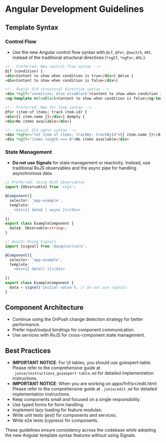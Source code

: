 # Angular Development Guidelines

## Template Syntax

### Control Flow

- Use the new Angular control flow syntax with `@if`, `@for`, `@switch`, etc. instead of the traditional structural
  directives (`*ngIf`, `*ngFor`, etc.).

```html
<!-- Preferred: New control flow syntax -->
@if (condition) {
<div>Content to show when condition is true</div>} @else {
<div>Content to show when condition is false</div>}

<!-- Avoid: Old structural directive syntax -->
<div *ngIf="condition; else elseBlock">Content to show when condition is true</div>
<ng-template #elseBlock>Content to show when condition is false</ng-template>
```

```html
<!-- Preferred: New for loop syntax -->
@for (item of items; track item.id) {
<div>{{ item.name }}</div>} @empty {
<div>No items available</div>}

<!-- Avoid: Old ngFor syntax -->
<div *ngFor="let item of items; trackBy: trackById">{{ item.name }}</div>
<div *ngIf="items.length === 0">No items available</div>
```

### State Management

- **Do not use Signals** for state management or reactivity. Instead, use traditional RxJS observables and the async
  pipe for handling asynchronous data.

```typescript
// Preferred: Using RxJS observables
import {Observable} from 'rxjs';

@Component({
  selector: 'app-example',
  template: `
    <div>{{ data$ | async }}</div>
  `
})
export class ExampleComponent {
  data$: Observable<string>;
}
```

```typescript
// Avoid: Using Signals
import {signal} from '@angular/core';

@Component({
  selector: 'app-example',
  template: `
    <div>{{ data() }}</div>
  `
})
export class ExampleComponent {
  data = signal('initial value'); // Do not use signals
}
```

## Component Architecture

- Continue using the OnPush change detection strategy for better performance.
- Prefer input/output bindings for component communication.
- Use services with RxJS for cross-component state management.

## Best Practices

- **IMPORTANT NOTICE**: For UI tables, you should use guiexpert-table. Please refer to the comprehensive guide at
  `.junie/instructions_guiexpert-table.md` for detailed implementation instructions.
- **IMPORTANT NOTICE**: When you are working on apps/fnf/src/edit.html: Please refer to the comprehensive guide at
  `.junie/edit.md` for detailed implementation instructions.
- Keep components small and focused on a single responsibility.
- Use typed forms for form handling.
- Implement lazy loading for feature modules.
- Write unit tests (jest) for components and services.
- Write e2e tests (cypress) for components.

These guidelines ensure consistency across the codebase while adopting the new Angular template syntax features without
using Signals.
